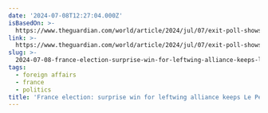 ```yaml
---
date: '2024-07-08T12:27:04.000Z'
isBasedOn: >-
  https://www.theguardian.com/world/article/2024/jul/07/exit-poll-shows-surprise-win-for-left-wing-alliance-in-french-election?CMP=Share_AndroidApp_Other
link: >-
  https://www.theguardian.com/world/article/2024/jul/07/exit-poll-shows-surprise-win-for-left-wing-alliance-in-french-election?CMP=Share_AndroidApp_Other
slug: >-
  2024-07-08-france-election-surprise-win-for-leftwing-alliance-keeps-le-pens-far-righ
tags:
  - foreign affairs
  - france
  - politics
title: 'France election: surprise win for leftwing alliance keeps Le Pen’s far righ'
---
```

 
